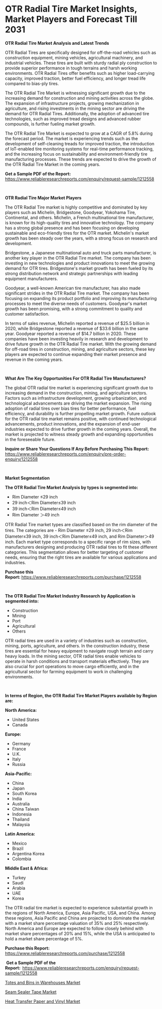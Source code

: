 <p><h1>OTR Radial Tire Market Insights, Market Players and Forecast Till 2031</h1></p><p><strong>OTR Radial Tire Market Analysis and Latest Trends</strong></p>
<p><p>OTR Radial Tires are specifically designed for off-the-road vehicles such as construction equipment, mining vehicles, agricultural machinery, and industrial vehicles. These tires are built with sturdy radial ply construction to provide superior performance in tough terrains and harsh working environments. OTR Radial Tires offer benefits such as higher load-carrying capacity, improved traction, better fuel efficiency, and longer tread life compared to bias-ply tires.</p><p>The OTR Radial Tire Market is witnessing significant growth due to the increasing demand for construction and mining activities across the globe. The expansion of infrastructure projects, growing mechanization in agriculture, and rising investments in the mining sector are driving the demand for OTR Radial Tires. Additionally, the adoption of advanced tire technologies, such as improved tread designs and advanced rubber compounds, is further fueling market growth.</p><p>The OTR Radial Tire Market is expected to grow at a CAGR of 5.8% during the forecast period. The market is experiencing trends such as the development of self-cleaning treads for improved traction, the introduction of IoT-enabled tire monitoring systems for real-time performance tracking, and the increasing focus on sustainability and environment-friendly tire manufacturing processes. These trends are expected to drive the growth of the OTR Radial Tire Market in the coming years.</p></p>
<p><strong>Get a Sample PDF of the Report:&nbsp;</strong> <a href="https://www.reliableresearchreports.com/enquiry/request-sample/1212558">https://www.reliableresearchreports.com/enquiry/request-sample/1212558</a></p>
<p>&nbsp;</p>
<p><strong>OTR Radial Tire Major Market Players</strong></p>
<p><p>The OTR Radial Tire market is highly competitive and dominated by key players such as Michelin, Bridgestone, Goodyear, Yokohama Tire, Continental, and others. Michelin, a French multinational tire manufacturer, is known for its high-quality tires and innovative technology. The company has a strong global presence and has been focusing on developing sustainable and eco-friendly tires for the OTR market. Michelin's market growth has been steady over the years, with a strong focus on research and development.</p><p>Bridgestone, a Japanese multinational auto and truck parts manufacturer, is another key player in the OTR Radial Tire market. The company has been investing in new technologies and product innovations to meet the growing demand for OTR tires. Bridgestone's market growth has been fueled by its strong distribution network and strategic partnerships with leading equipment manufacturers.</p><p>Goodyear, a well-known American tire manufacturer, has also made significant strides in the OTR Radial Tire market. The company has been focusing on expanding its product portfolio and improving its manufacturing processes to meet the diverse needs of customers. Goodyear's market growth has been promising, with a strong commitment to quality and customer satisfaction.</p><p>In terms of sales revenue, Michelin reported a revenue of $25.5 billion in 2020, while Bridgestone reported a revenue of $33.6 billion in the same year. Goodyear reported a revenue of $14.7 billion in 2020. These companies have been investing heavily in research and development to drive future growth in the OTR Radial Tire market. With the growing demand for off-road tires in construction, mining, and agriculture sectors, these key players are expected to continue expanding their market presence and revenue in the coming years.</p></p>
<p>&nbsp;</p>
<p><strong>What Are The Key Opportunities For OTR Radial Tire Manufacturers?</strong></p>
<p><p>The global OTR radial tire market is experiencing significant growth due to increasing demand in the construction, mining, and agriculture sectors. Factors such as infrastructure development, growing urbanization, and technological advancements are driving the market expansion. The rising adoption of radial tires over bias tires for better performance, fuel efficiency, and durability is further propelling market growth. Future outlook for the OTR radial tire market remains positive, with continued technological advancements, product innovations, and the expansion of end-user industries expected to drive further growth in the coming years. Overall, the market is projected to witness steady growth and expanding opportunities in the foreseeable future.</p></p>
<p><strong>Inquire or Share Your Questions If Any Before Purchasing This Report:</strong> <a href="https://www.reliableresearchreports.com/enquiry/pre-order-enquiry/1212558">https://www.reliableresearchreports.com/enquiry/pre-order-enquiry/1212558</a></p>
<p>&nbsp;</p>
<p><strong>Market Segmentation</strong></p>
<p><strong>The OTR Radial Tire Market Analysis by types is segmented into:</strong></p>
<p><ul><li>Rim Diameter ≤29 inch</li><li>29 inch＜Rim Diameter≤39 inch</li><li>39 inch＜Rim Diameter≤49 inch</li><li>Rim Diameter ＞49 inch</li></ul></p>
<p><p>OTR Radial Tire market types are classified based on the rim diameter of the tires. The categories are - Rim Diameter ≤29 inch, 29 inch＜Rim Diameter≤39 inch, 39 inch＜Rim Diameter≤49 inch, and Rim Diameter＞49 inch. Each market type corresponds to a specific range of rim sizes, with manufacturers designing and producing OTR radial tires to fit these different categories. This segmentation allows for better targeting of customer needs, ensuring that the right tires are available for various applications and industries.</p></p>
<p><strong>Purchase this Report:&nbsp;</strong><a href="https://www.reliableresearchreports.com/purchase/1212558">https://www.reliableresearchreports.com/purchase/1212558</a></p>
<p>&nbsp;</p>
<p><strong>The OTR Radial Tire Market Industry Research by Application is segmented into:</strong></p>
<p><ul><li>Construction</li><li>Mining</li><li>Port</li><li>Agricultural</li><li>Others</li></ul></p>
<p><p>OTR radial tires are used in a variety of industries such as construction, mining, ports, agriculture, and others. In the construction industry, these tires are essential for heavy equipment to navigate rough terrain and carry heavy loads. In the mining sector, OTR radial tires enable vehicles to operate in harsh conditions and transport materials effectively. They are also crucial for port operations to move cargo efficiently, and in the agricultural sector for farming equipment to work in challenging environments.</p></p>
<p>&nbsp;</p>
<p><strong>In terms of Region, the OTR Radial Tire Market Players available by Region are:</strong></p>
<p>
    <p> <strong> North America: </strong>
        <ul>
            <li>United States</li>
            <li>Canada</li>
        </ul>
        </p> 
    <p> <strong> Europe: </strong>
        <ul>
            <li>Germany</li>
            <li>France</li>
            <li>U.K.</li>
            <li>Italy</li>
            <li>Russia</li>
        </ul>
        </p> 
    <p> <strong> Asia-Pacific: </strong>
        <ul>
            <li>China</li>
            <li>Japan</li>
            <li>South Korea</li>
            <li>India</li>
            <li>Australia</li>
            <li>China Taiwan</li>
            <li>Indonesia</li>
            <li>Thailand</li>
            <li>Malaysia</li>
        </ul>
        </p> 
    <p> <strong> Latin America: </strong>
        <ul>
            <li>Mexico</li>
            <li>Brazil</li>
            <li>Argentina Korea</li>
            <li>Colombia</li>
        </ul>
        </p> 
    <p> <strong> Middle East & Africa: </strong>
        <ul>
            <li>Turkey</li>
            <li>Saudi</li>
            <li>Arabia</li>
            <li>UAE</li>
            <li>Korea</li>
        </ul>
    </p>
    </p>
<p><p>The OTR radial tire market is expected to experience substantial growth in the regions of North America, Europe, Asia Pacific, USA, and China. Among these regions, Asia Pacific and China are projected to dominate the market with a market share percentage valuation of 35% and 25% respectively. North America and Europe are expected to follow closely behind with market share percentages of 20% and 15%, while the USA is anticipated to hold a market share percentage of 5%.</p></p>
<p><strong>Purchase this Report: </strong><a href="https://www.reliableresearchreports.com/purchase/1212558">https://www.reliableresearchreports.com/purchase/1212558</a></p>
<p>&nbsp;<strong>Get a Sample PDF of the Report:&nbsp;&nbsp;</strong><a href="https://www.reliableresearchreports.com/enquiry/request-sample/1212558">https://www.reliableresearchreports.com/enquiry/request-sample/1212558</a></p>
<p><strong></strong></p>
<p><p><a href="https://medium.com/@rowannolan544/totes-and-bins-in-warehouses-market-comprehensive-assessment-by-type-application-and-geography-a27b8437c4e7">Totes and Bins in Warehouses Market</a></p><p><a href="https://medium.com/@rowannolan544/seam-sealer-tape-market-size-and-market-trends-complete-industry-overview-2024-to-2031-380fb392e2c2">Seam Sealer Tape Market</a></p><p><a href="https://medium.com/@rowannolan544/heat-transfer-paper-and-vinyl-market-trends-forecast-and-competitive-analysis-to-2031-d6aa6d009934">Heat Transfer Paper and Vinyl Market</a></p></p>